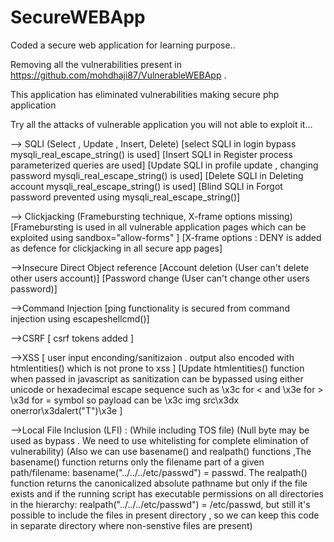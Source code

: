 # SecureWEBApp
Coded a secure web application for learning purpose.. 

Removing all the vulnerabilities present in https://github.com/mohdhaji87/VulnerableWEBApp .

This application has eliminated vulnerabilities making secure php application 

Try all the attacks of vulnerable application you will not able to exploit it...


--> SQLI (Select , Update , Insert, Delete)
[select SQLI in login bypass mysqli_real_escape_string() is used]
[Insert SQLI in Register process parameterized queries are used] 
[Update SQLI in profile update , changing password  mysqli_real_escape_string() is used] 
[Delete SQLI in Deleting account  mysqli_real_escape_string() is used] 
[Blind SQLI in Forgot password prevented using mysqli_real_escape_string()]

--> Clickjacking (Framebursting technique, X-frame options missing)
[Framebursting is used in all vulnerable application pages which can be exploited using sandbox="allow-forms" ] 
[X-frame options : DENY is added as defence for clickjacking in all secure app pages]

-->Insecure Direct Object reference
[Account deletion (User can't delete other users account)]
[Password change (User can't change other users password)]  

-->Command Injection 
[ping functionality is secured from  command injection using escapeshellcmd()]  

-->CSRF 
[ csrf tokens added ]  

-->XSS
[ user input enconding/sanitizaion . output also encoded with htmlentities() which is not prone to xss ]
[Update htmlentities() function when passed in javascript as sanitization can be bypassed using either unicode or hexadecimal escape sequence such as \x3c for < and \x3e for >  \x3d for = symbol so payload can be \x3c img src\x3dx onerror\x3dalert("T")\x3e  ]

-->Local File Inclusion (LFI) : (While including TOS file)
(Null byte may be used as bypass . We need to use whitelisting for complete elimination of vulnerability)
(Also we can use basename() and realpath() functions ,The basename() function returns only the filename part of a given path/filename: basename("../../../etc/passwd") = passwd. The realpath() function returns the canonicalized absolute pathname but only if the file exists and if the running script has executable permissions on all directories in the hierarchy: realpath("../../../etc/passwd") = /etc/passwd, but still it's possible to include the files in present directory , so we can keep this code in separate directory where non-senstive files are present)

